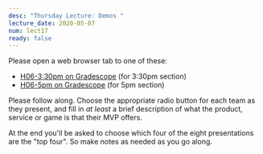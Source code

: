 ```yaml
---
desc: "Thursday Lecture: Demos "
lecture_date: 2020-05-07
num: lect17
ready: false
---
```


Please open a web browser tab to one of these:
* [H06-3:30pm on Gradescope](https://www.gradescope.com/courses/116662/assignments/494719/submissions) (for 3:30pm section)
* [H06-5pm on Gradescope](https://www.gradescope.com/courses/116662/assignments/494720/submissions) (for 5pm section)

Please follow along.   Choose the appropriate radio button for each team as they present, and fill in *at least* a brief description of what the product, service or game is that their MVP offers.

At the end you'll be asked to choose which four of the eight presentations are the "top four".   So make notes as needed as you go along.


